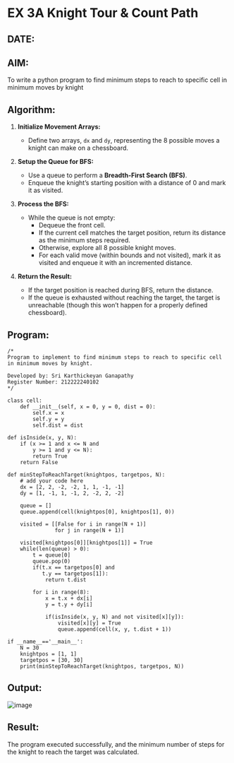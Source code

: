 # EX 3A Knight Tour & Count Path
## DATE:
## AIM:
To write a python program to find minimum steps to reach to specific cell in minimum moves by knight

## Algorithm:

1. **Initialize Movement Arrays:**  
   - Define two arrays, `dx` and `dy`, representing the 8 possible moves a knight can make on a chessboard.  

2. **Setup the Queue for BFS:**  
   - Use a queue to perform a **Breadth-First Search (BFS)**.  
   - Enqueue the knight’s starting position with a distance of 0 and mark it as visited.  

3. **Process the BFS:**  
   - While the queue is not empty:  
     - Dequeue the front cell.  
     - If the current cell matches the target position, return its distance as the minimum steps required.  
     - Otherwise, explore all 8 possible knight moves.  
     - For each valid move (within bounds and not visited), mark it as visited and enqueue it with an incremented distance.  

4. **Return the Result:**  
   - If the target position is reached during BFS, return the distance.  
   - If the queue is exhausted without reaching the target, the target is unreachable (though this won’t happen for a properly defined chessboard).  

## Program:
```
/*
Program to implement to find minimum steps to reach to specific cell in minimum moves by knight.

Developed by: Sri Karthickeyan Ganapathy 
Register Number: 212222240102
*/

class cell:
    def __init__(self, x = 0, y = 0, dist = 0):
        self.x = x
        self.y = y
        self.dist = dist

def isInside(x, y, N):
    if (x >= 1 and x <= N and
        y >= 1 and y <= N):
        return True
    return False

def minStepToReachTarget(knightpos, targetpos, N):
    # add your code here
    dx = [2, 2, -2, -2, 1, 1, -1, -1]
    dy = [1, -1, 1, -1, 2, -2, 2, -2]
 
    queue = []
    queue.append(cell(knightpos[0], knightpos[1], 0))
 
    visited = [[False for i in range(N + 1)]
               for j in range(N + 1)]
 
    visited[knightpos[0]][knightpos[1]] = True
    while(len(queue) > 0):
        t = queue[0]
        queue.pop(0)
        if(t.x == targetpos[0] and
           t.y == targetpos[1]):
            return t.dist
 
        for i in range(8):
            x = t.x + dx[i]
            y = t.y + dy[i]
 
            if(isInside(x, y, N) and not visited[x][y]):
                visited[x][y] = True
                queue.append(cell(x, y, t.dist + 1))
    
if __name__=='__main__':
    N = 30
    knightpos = [1, 1]
    targetpos = [30, 30]
    print(minStepToReachTarget(knightpos, targetpos, N))
```

## Output:

![image](https://github.com/user-attachments/assets/76ffcdc6-8947-4b63-a2a9-f553b8bd18d0)


## Result:
The program executed successfully, and the minimum number of steps for the knight to reach the target was calculated.

